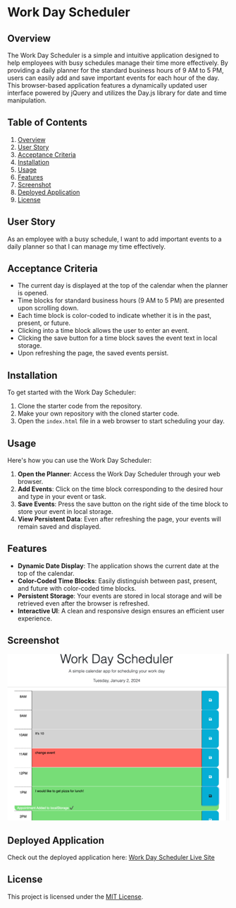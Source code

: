 # Work Day Scheduler

## Overview

The Work Day Scheduler is a simple and intuitive application designed to help employees with busy schedules manage their time more effectively. By providing a daily planner for the standard business hours of 9 AM to 5 PM, users can easily add and save important events for each hour of the day. This browser-based application features a dynamically updated user interface powered by jQuery and utilizes the Day.js library for date and time manipulation.

## Table of Contents
1. [Overview](#overview)
2. [User Story](#user-story)
3. [Acceptance Criteria](#acceptance-criteria)
4. [Installation](#installation)
5. [Usage](#usage)
6. [Features](#features)
7. [Screenshot](#screenshot)
8. [Deployed Application](#deployed-application)
9. [License](#license)

## User Story

As an employee with a busy schedule, I want to add important events to a daily planner so that I can manage my time effectively.

## Acceptance Criteria

- The current day is displayed at the top of the calendar when the planner is opened.
- Time blocks for standard business hours (9 AM to 5 PM) are presented upon scrolling down.
- Each time block is color-coded to indicate whether it is in the past, present, or future.
- Clicking into a time block allows the user to enter an event.
- Clicking the save button for a time block saves the event text in local storage.
- Upon refreshing the page, the saved events persist.

## Installation

To get started with the Work Day Scheduler:

1. Clone the starter code from the repository.
2. Make your own repository with the cloned starter code.
3. Open the `index.html` file in a web browser to start scheduling your day.

## Usage

Here's how you can use the Work Day Scheduler:

1. **Open the Planner**: Access the Work Day Scheduler through your web browser.
2. **Add Events**: Click on the time block corresponding to the desired hour and type in your event or task.
3. **Save Events**: Press the save button on the right side of the time block to store your event in local storage.
4. **View Persistent Data**: Even after refreshing the page, your events will remain saved and displayed.

## Features

- **Dynamic Date Display**: The application shows the current date at the top of the calendar.
- **Color-Coded Time Blocks**: Easily distinguish between past, present, and future with color-coded time blocks.
- **Persistent Storage**: Your events are stored in local storage and will be retrieved even after the browser is refreshed.
- **Interactive UI**: A clean and responsive design ensures an efficient user experience.

## Screenshot

![Work Day Scheduler Screenshot](/Assets/Work-Day-Scheduler.png)

## Deployed Application

Check out the deployed application here: [Work Day Scheduler Live Site]()

## License

This project is licensed under the [MIT License](LICENSE.txt).
